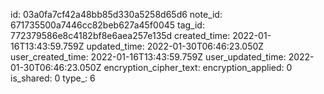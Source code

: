 id: 03a0fa7cf42a48bb85d330a5258d65d6
note_id: 671735500a7446cc82beb627a45f0045
tag_id: 772379586e8c4182bf8e6aea257e135d
created_time: 2022-01-16T13:43:59.759Z
updated_time: 2022-01-30T06:46:23.050Z
user_created_time: 2022-01-16T13:43:59.759Z
user_updated_time: 2022-01-30T06:46:23.050Z
encryption_cipher_text: 
encryption_applied: 0
is_shared: 0
type_: 6